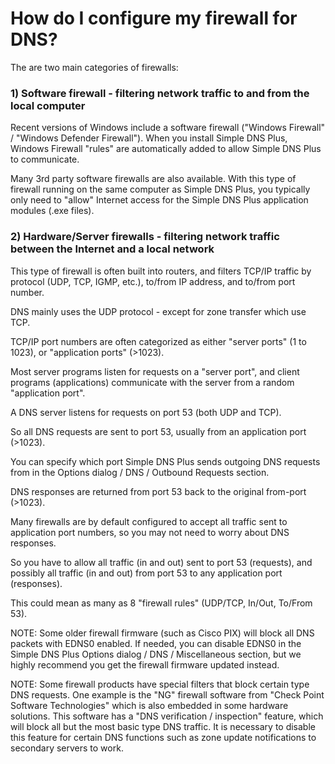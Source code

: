 ﻿---
category: 6
frontpage: false
comments: true
created-utc: 2019-01-01
modified-utc: 2019-01-01
---
# How do I configure my firewall for DNS?

The are two main categories of firewalls:

### 1) Software firewall - filtering network traffic to and from the local computer

Recent versions of Windows include a software firewall ("Windows Firewall" / "Windows Defender Firewall").
When you install Simple DNS Plus, Windows Firewall "rules" are automatically added to allow Simple DNS Plus to communicate.

Many 3rd party software firewalls are also available. With this type of firewall running on the same computer as Simple DNS Plus, you typically only need to "allow" Internet access for the Simple DNS Plus application modules (.exe files).

### 2) Hardware/Server firewalls - filtering network traffic between the Internet and a local network

This type of firewall is often built into routers, and filters TCP/IP traffic by protocol (UDP, TCP, IGMP, etc.), to/from IP address, and to/from port number.

DNS mainly uses the UDP protocol - except for zone transfer which use TCP.

TCP/IP port numbers are often categorized as either "server ports" (1 to 1023), or "application ports" (>1023).

Most server programs listen for requests on a "server port", and client programs (applications) communicate with the server from a random "application port".

A DNS server listens for requests on port 53 (both UDP and TCP).

So all DNS requests are sent to port 53, usually from an application port (>1023).

You can specify which port Simple DNS Plus sends outgoing DNS requests from in the Options dialog / DNS / Outbound Requests section.

DNS responses are returned from port 53 back to the original from-port (>1023).

Many firewalls are by default configured to accept all traffic sent to application port numbers, so you may not need to worry about DNS responses.

So you have to allow all traffic (in and out) sent to port 53 (requests), and possibly all traffic (in and out) from port 53 to any application port (responses).

This could mean as many as 8 "firewall rules" (UDP/TCP, In/Out, To/From 53).

NOTE: Some older firewall firmware (such as Cisco PIX) will block all DNS packets with EDNS0 enabled.
If needed, you can disable EDNS0 in the Simple DNS Plus Options dialog / DNS / Miscellaneous section, but we highly recommend you get the firewall firmware updated instead.

NOTE: Some firewall products have special filters that block certain type DNS requests.
One example is the "NG" firewall software from "Check Point Software Technologies" which is also embedded in some hardware solutions.
This software has a "DNS verification / inspection" feature, which will block all but the most basic type DNS traffic.
It is necessary to disable this feature for certain DNS functions such as zone update notifications to secondary servers to work.